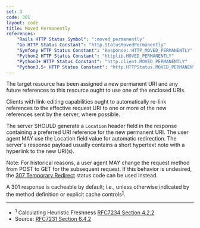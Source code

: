 ```yaml
---
set: 3
code: 301
layout: code
title: Moved Permanently
references:
    "Rails HTTP Status Symbol": ":moved_permanently"
    "Go HTTP Status Constant": "http.StatusMovedPermanently"
    "Symfony HTTP Status Constant": "Response::HTTP_MOVED_PERMANENTLY"
    "Python2 HTTP Status Constant": "httplib.MOVED_PERMANENTLY"
    "Python3+ HTTP Status Constant": "http.client.MOVED_PERMANENTLY"
    "Python3.5+ HTTP Status Constant": "http.HTTPStatus.MOVED_PERMANENTLY"
---
```


The target resource has been assigned a new permanent URI and any future
references to this resource ought to use one of the enclosed URIs.

Clients with link-editing capabilities ought to automatically re-link
references to the effective request URI to one or more of the new
references sent by the server, where possible.

The server SHOULD generate a `Location` header field in the response
containing a preferred URI reference for the new permanent URI. The user
agent MAY use the Location field value for automatic redirection. The
server's response payload usually contains a short hypertext note with a
hyperlink to the new URI(s).

Note: For historical reasons, a user agent MAY change the request method
from POST to GET for the subsequent request. If this behavior is
undesired, the [307 Temporary Redirect]({{site.baseurl}}/307) status code can be used
instead.

A 301 response is cacheable by default; i.e., unless otherwise indicated
by the method definition or explicit cache
controls<sup>[1](#ref-1)</sup>.

---

* <span id="ref-1"><sup>1</sup> Calculating Heuristic Freshness
[RFC7234 Section 4.2.2][2]</span>
* Source: [RFC7231 Section 6.4.2][1]

[1]: <{{site.rfcUrl}}/rfc7231#section-6.4.2>
[2]: <{{site.rfcUrl}}/rfc7234#section-4.2.2>
